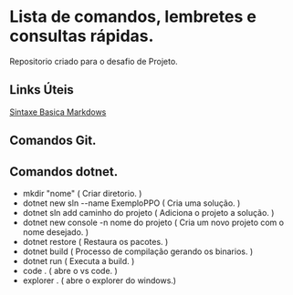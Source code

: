 # Lista de comandos, lembretes e consultas rápidas.
Repositorio criado para o desafio de Projeto.

## Links Úteis
[Sintaxe Basica Markdows](https://www.markdownguide.org/basic-syntax/)



## Comandos Git.


## Comandos dotnet.


- mkdir  "nome"                            ( Criar diretorio. )
- dotnet new sln --name ExemploPPO         ( Cria uma solução. )
- dotnet sln add  caminho do projeto       ( Adiciona o projeto a solução. )
- dotnet new console -n nome do projeto    ( Cria um novo projeto com o nome desejado.  )
- dotnet restore                           ( Restaura os pacotes. )
- dotnet build                             ( Processo de compilação gerando os binarios. )
- dotnet run                               ( Executa a build. ) 
- code .                                   ( abre o vs code. )
- explorer .                               ( abre o explorer do windows.)


